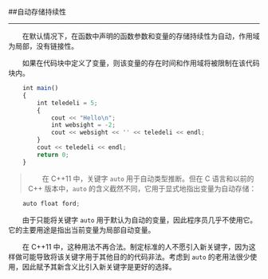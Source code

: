 ##自动存储持续性

---

&emsp;&emsp;在默认情况下，在函数中声明的函数参数和变量的存储持续性为自动，作用域为局部，没有链接性。

&emsp;&emsp;如果在代码块中定义了变量，则该变量的存在时间和作用域将被限制在该代码块内。

```javascript
    int main()
    {
        int teledeli = 5;
        {
            cout << "Hello\n";
            int websight = -2;
            cout << websight << '' << teledeli << endl;
        }
        cout << teledeli << endl;
        return 0;
    }
```

>&emsp;&emsp;在 C++11 中，关键字 `auto` 用于自动类型推断。但在 C 语言和以前的 C++ 版本中，`auto` 的含义截然不同，它用于显式地指出变量为自动存储：

```javascript
    auto float ford;
```
&emsp;&emsp;由于只能将关键字 `auto` 用于默认为自动的变量，因此程序员几乎不使用它。它的主要用途是指出当前变量为局部自动变量。

&emsp;&emsp;在 C++11 中，这种用法不再合法。制定标准的人不愿引入新关键字，因为这样做可能导致将该关键字用于其他目的的代码非法。考虑到 `auto` 的老用法很少使用，因此赋予其新含义比引入新关键字是更好的选择。

